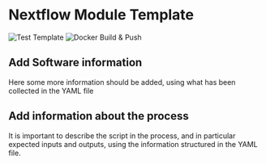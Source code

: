# Nextflow Module Template

![Test Template](https://github.com/nibscbioinformatics/modules/workflows/Test%20Template/badge.svg)
![Docker Build & Push](https://github.com/nibscbioinformatics/modules/workflows/Docker%20Build%20&%20Push/badge.svg)

## Add Software information

Here some more information should be added, using what has been collected in the YAML file

## Add information about the process

It is important to describe the script in the process, and in particular expected inputs and outputs, using the information structured in the YAML file.

